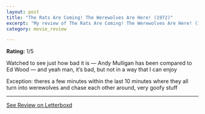 ```yaml
---
layout: post
title: "The Rats Are Coming! The Werewolves Are Here! (1972)"
excerpt: "My review of The Rats Are Coming! The Werewolves Are Here! (1972)"
category: movie_review

---
```


**Rating:** 1/5

Watched to see just how bad it is — Andy Mulligan has been compared to Ed Wood — and yeah man, it’s bad, but not in a way that I can enjoy

Exception: theres a few minutes within the last 10 minutes where they all turn into werewolves and chase each other around, very goofy stuff

<hr>

[See Review on Letterboxd](https://boxd.it/3u8mR7)
